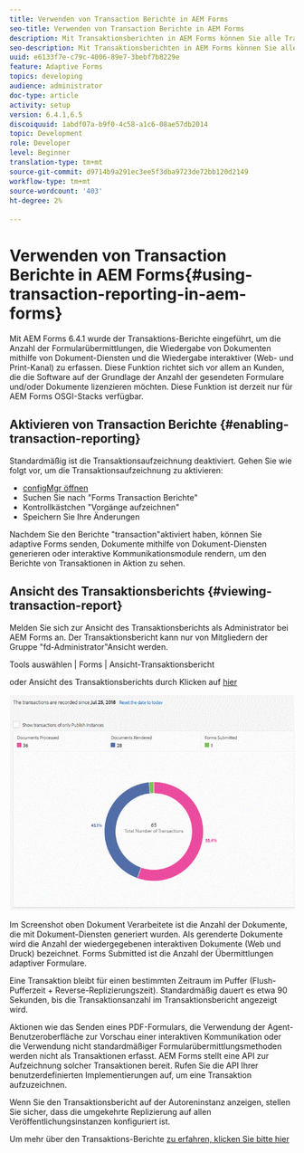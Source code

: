 ```yaml
---
title: Verwenden von Transaction Berichte in AEM Forms
seo-title: Verwenden von Transaction Berichte in AEM Forms
description: Mit Transaktionsberichten in AEM Forms können Sie alle Transaktionen zählen, die seit einem bestimmten Datum bei Ihrer AEM Forms-Bereitstellung stattgefunden haben.
seo-description: Mit Transaktionsberichten in AEM Forms können Sie alle Transaktionen zählen, die seit einem bestimmten Datum bei Ihrer AEM Forms-Bereitstellung stattgefunden haben.
uuid: e6133f7e-c79c-4006-89e7-3bebf7b8229e
feature: Adaptive Forms
topics: developing
audience: administrator
doc-type: article
activity: setup
version: 6.4.1,6.5
discoiquuid: 1abdf07a-b9f0-4c58-a1c6-08ae57db2014
topic: Development
role: Developer
level: Beginner
translation-type: tm+mt
source-git-commit: d9714b9a291ec3ee5f3dba9723de72bb120d2149
workflow-type: tm+mt
source-wordcount: '403'
ht-degree: 2%

---
```



# Verwenden von Transaction Berichte in AEM Forms{#using-transaction-reporting-in-aem-forms}

Mit AEM Forms 6.4.1 wurde der Transaktions-Berichte eingeführt, um die Anzahl der Formularübermittlungen, die Wiedergabe von Dokumenten mithilfe von Dokument-Diensten und die Wiedergabe interaktiver  (Web- und Print-Kanal) zu erfassen. Diese Funktion richtet sich vor allem an Kunden, die die Software auf der Grundlage der Anzahl der gesendeten Formulare und/oder Dokumente lizenzieren möchten. Diese Funktion ist derzeit nur für AEM Forms OSGI-Stacks verfügbar.

## Aktivieren von Transaction Berichte {#enabling-transaction-reporting}

Standardmäßig ist die Transaktionsaufzeichnung deaktiviert. Gehen Sie wie folgt vor, um die Transaktionsaufzeichnung zu aktivieren:

* [configMgr öffnen](http://localhost:4502/system/console/configMgr)
* Suchen Sie nach &quot;Forms Transaction Berichte&quot;
* Kontrollkästchen &quot;Vorgänge aufzeichnen&quot;
* Speichern Sie Ihre Änderungen

Nachdem Sie den Berichte &quot;transaction&quot;aktiviert haben, können Sie adaptive Forms senden, Dokumente mithilfe von Dokument-Diensten generieren oder interaktive Kommunikationsmodule rendern, um den Berichte von Transaktionen in Aktion zu sehen.

## Ansicht des Transaktionsberichts {#viewing-transaction-report}

Melden Sie sich zur Ansicht des Transaktionsberichts als Administrator bei AEM Forms an. Der Transaktionsbericht kann nur von Mitgliedern der Gruppe &quot;fd-Administrator&quot;Ansicht werden.

Tools auswählen | Forms | Ansicht-Transaktionsbericht

oder Ansicht des Transaktionsberichts durch Klicken auf [hier](http://localhost:4502/mnt/overlay/fd/transaction/gui/content/report.html)

![TransctionReporting](assets/transactionreporting.gif)

Im Screenshot oben Dokument Verarbeitete ist die Anzahl der Dokumente, die mit Dokument-Diensten generiert wurden. Als gerenderte Dokumente wird die Anzahl der wiedergegebenen interaktiven Dokumente (Web und Druck) bezeichnet. Forms Submitted ist die Anzahl der Übermittlungen adaptiver Formulare.

Eine Transaktion bleibt für einen bestimmten Zeitraum im Puffer (Flush-Pufferzeit + Reverse-Replizierungszeit). Standardmäßig dauert es etwa 90 Sekunden, bis die Transaktionsanzahl im Transaktionsbericht angezeigt wird.

Aktionen wie das Senden eines PDF-Formulars, die Verwendung der Agent-Benutzeroberfläche zur Vorschau einer interaktiven Kommunikation oder die Verwendung nicht standardmäßiger Formularübermittlungsmethoden werden nicht als Transaktionen erfasst. AEM Forms stellt eine API zur Aufzeichnung solcher Transaktionen bereit. Rufen Sie die API Ihrer benutzerdefinierten Implementierungen auf, um eine Transaktion aufzuzeichnen.

Wenn Sie den Transaktionsbericht auf der Autoreninstanz anzeigen, stellen Sie sicher, dass die umgekehrte Replizierung auf allen Veröffentlichungsinstanzen konfiguriert ist.

Um mehr über den Transaktions-Berichte [zu erfahren, klicken Sie bitte hier](https://helpx.adobe.com/experience-manager/6-4/forms/using/transaction-reports-overview.html)


